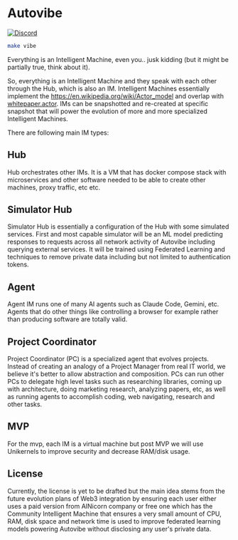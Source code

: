 # Autovibe

[![Discord](https://img.shields.io/discord/1415213817947750452?color=7289da&label=Discord&logo=discord&logoColor=white)](https://discord.gg/E6BVfQpT)

```bash
make vibe
```

Everything is an Intelligent Machine, even you.. jusk kidding (but it might be partially true, think about it).

So, everything is an Intelligent Machine and they speak with each other through the Hub, which is also an IM. Intelligent Machines essentially implement the https://en.wikipedia.org/wiki/Actor_model and overlap with [whitepaper.actor](whitepaper.actor). IMs can be snapshotted and re-created at specific snapshot that will power the evolution of more and more specialized Intelligent Machines.

There are following main IM types:

## Hub

Hub orchestrates other IMs. It is a VM that has docker compose stack with microservices and other software needed to be able to create other machines, proxy traffic, etc etc.

## Simulator Hub

Simulator Hub is essentially a configuration of the Hub with some simulated services. First and most capable simulator will be an ML model predicting responses to requests across all network activity of Autovibe including querying external services. It will be trained using Federated Learning and techniques to remove private data including but not limited to authentication tokens.

## Agent

Agent IM runs one of many AI agents such as Claude Code, Gemini, etc. Agents that do other things like controlling a browser for example rather than producing software are totally valid.

## Project Coordinator

Project Coordinator (PC) is a specialized agent that evolves projects. Instead of creating an analogy of a Project Manager from real IT world, we believe it's better to allow abstraction and composition. PCs can run other PCs to delegate high level tasks such as researching libraries, coming up with architecture, doing marketing research, analyzing papers, etc, as well as running agents to accomplish coding, web navigating, research and other tasks.

## MVP

For the mvp, each IM is a virtual machine but post MVP we will use Unikernels to improve security and decrease RAM/disk usage.

## License

Currently, the license is yet to be drafted but the main idea stems from the future evolution plans of Web3 integration by ensuring each user either uses a paid version from AINicorn company or free one which has the Community Intelligent Machine that ensures a very small amount of CPU, RAM, disk space and network time is used to improve federated learning models powering Autovibe without disclosing any user's private data.

